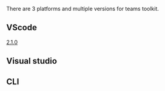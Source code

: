 There are 3 platforms and multiple versions for teams toolkit.

## VScode
[2.1.0](https://marketplace.visualstudio.com/_apis/public/gallery/publishers/TeamsDevApp/vsextensions/ms-teams-vscode-extension/4.1.3/vspackage)
## Visual studio

## CLI